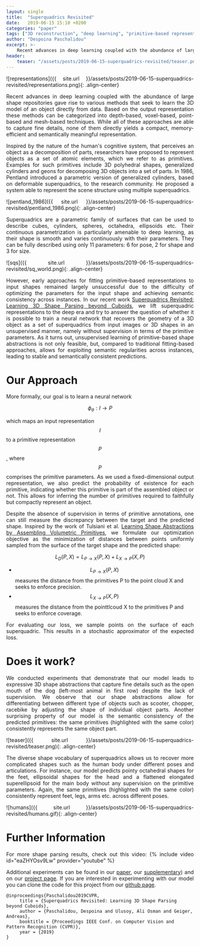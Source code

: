 ```yaml
---
layout: single
title:  "Superquadrics Revisited"
date:   2019-06-15 15:10 +0200
categories: "paper"
tags: ["3D reconstruction", "deep learning", "primitive-based representations", "3D representations"]
author: "Despoina Paschalidou"
excerpt: >-
    Recent advances in deep learning coupled with the abundance of large shape repositories gave rise to various methods that seek to learn the 3D model of an object directly from data. Based on their output representation 
header:
    teaser: "/assets/posts/2019-06-15-superquadrics-revisited/teaser.png"
---
```

![representations]({{ site.url }}/assets/posts/2019-06-15-superquadrics-revisited/representations.png){: .align-center}

<style type="text/css">
p {
    text-align: justify;
}
</style>

Recent advances in deep learning coupled with the abundance of large shape repositories gave rise to various methods that seek to learn the 3D model of an object directly from data. Based on the output representation these methods can be categorized into depth-based, voxel-based, point-based and mesh-based techniques. While all of these approaches are able to capture fine details, none of them directly yields a compact, memory-efficient and semantically meaningful representation.

Inspired by the nature of the human's cognitive system, that perceives an object as a decomposition of parts, researchers have proposed to represent objects as a set of atomic elements, which we refer to as primitives.
Examples for such primitives include 3D polyhedral shapes, generalized cylinders and geons for decomposing 3D objects into a set of parts.
In 1986, Pentland introduced a parametric version of generalized cylinders, based on deformable superquadrics, to the research community. He proposed a system able to represent the scene structure using multiple superquadrics.

![pentland_1986]({{ site.url }}/assets/posts/2019-06-15-superquadrics-revisited/pentland_1986.png){: .align-center}

Superquadrics are a parametric family of surfaces that can be used to describe cubes, cylinders, spheres, octahedra, ellipsoids etc. Their continuous parametrization is particularly amenable to deep learning, as their shape is smooth and varies continuously with their parameters. They can be fully described using only 11 parameters: 6 for pose, 2 for shape and 3 for size.

![sqs]({{ site.url }}/assets/posts/2019-06-15-superquadrics-revisited/sq_world.png){: .align-center}

However, early approaches for fitting primitive-based representations to input shapes remained largely unsuccessful due to the difficulty of optimizing the parameters for the input shape and achieving semantic consistency across instances. In our recent work [Superquadrics Revisited: Learning 3D Shape Parsing beyond Cuboids](https://arxiv.org/pdf/1904.09970.pdf), we lift superquadric representations to the deep era and try to answer the question of whether it is possible to train a neural network that recovers the geometry of a 3D object as a set of superquadrics from input images or 3D shapes in an unsupervised manner, namely without supervision in terms of the primitive parameters. As it turns out, unsupervised learning of primitive-based shape abstractions is not only feasible, but, compared to traditional fitting-based approaches, allows for exploiting semantic regularities across instances, leading to stable and semantically consistent predictions.

# Our Approach

More formally, our goal is to learn a neural network

$$
\phi_{\theta}: I \rightarrow P
$$

which maps an input representation $$I$$ to a primitive representation $$P$$, where $$P$$ comprises the primitive parameters. As we used a fixed-dimensional output representation, we also predict the probability of existence for each primitive, indicating whether this primitive is part of the assembled object or not. This allows for inferring the number of primitives required to faithfully but compactly represent an object.

Despite the absence of supervision in terms of primitive annotations, one can still measure the discrepancy between the target and the predicted shape. Inspired by the work of Tulsiani et al. [Learning Shape Abstractions by Assembling Volumetric Primitives](https://arxiv.org/pdf/1612.00404.pdf), we formulate our optimization objective as the minimization of distances between points uniformly sampled from the surface of the target shape and the predicted shape:

$$
L_D(P, X) = L_{P \rightarrow X}(P, X) + L_{X \rightarrow P}(X, P)
$$

- $$L_{P \rightarrow X}(P, X)$$ measures the distance from the primitives P to the point cloud X and seeks to enforce precision.
- $$L_{X \rightarrow P}(X, P)$$ measures the distance from the pointtlcoud X to the primitives P and seeks to enforce coverage.

For evaluating our loss, we sample points on the surface of each superquadric. This results in a stochastic approximator of the expected loss.

# Does it work?

We conducted experiments that demonstrate that our model leads to expressive 3D shape abstractions that capture fine details such as the open mouth of the dog (left-most animal in first row) despite the lack of supervision. We observe that our shape abstractions allow for differentiating between different type of objects such as scooter, chopper, racebike by adjusting the shape of individual object parts. Another surprising property of our model is the semantic consistency of the predicted primitives: the same primitives (highlighted with the same color) consistently represents the same object part.

![teaser]({{ site.url }}/assets/posts/2019-06-15-superquadrics-revisited/teaser.png){: .align-center}

The diverse shape vocabulary of superquadrics allows us to recover more complicated shapes such as the human body under different poses and articulations. For instance, our model predicts pointy octahedral shapes for the feet, ellipsoidal shapes for the head and a flattened elongated superellipsoid for the main body without any supervision on the primitive parameters. Again, the same primitives (highlighted with the same color) consistently represent feet, legs, arms etc. across different poses.

![humans]({{ site.url }}/assets/posts/2019-06-15-superquadrics-revisited/humans.gif){: .align-center}

# Further Information

For more shape parsing results, check out this video:
{% include video id="eaZHYOsv9Lw" provider="youtube" %}

Additional experiments can be found in our [paper](http://www.cvlibs.net/publications/Paschalidou2019CVPR.pdf), our [supplementary](http://www.cvlibs.net/publications/Paschalidou2019CVPR_supplementary.pdf)) and on our [project page](https://avg.is.tuebingen.mpg.de/publications/paschalidou2019cvpr). If you are interested in experimenting with our model you can clone the code for this project from our [github page](https://github.com/paschalidoud/superquadric_parsing).

    @inproceedings{Paschalidou2019CVPR,
         title = {Superquadrics Revisited: Learning 3D Shape Parsing beyond Cuboids},
         author = {Paschalidou, Despoina and Ulusoy, Ali Osman and Geiger, Andreas},
         booktitle = {Proceedings IEEE Conf. on Computer Vision and Pattern Recognition (CVPR)},
         year = {2019}
    }
